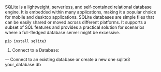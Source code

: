 SQLite is a lightweight, serverless, and self-contained relational database engine. It is embedded within many applications, making it a popular choice for mobile and desktop applications. SQLite databases are simple files that can be easily shared or moved across different platforms. It supports a subset of SQL features and provides a practical solution for scenarios where a full-fledged database server might be excessive.

```pip install sqlite3```

1. Connect to a Database:
   
-- Connect to an existing database or create a new one
sqlite3 your_database.db
